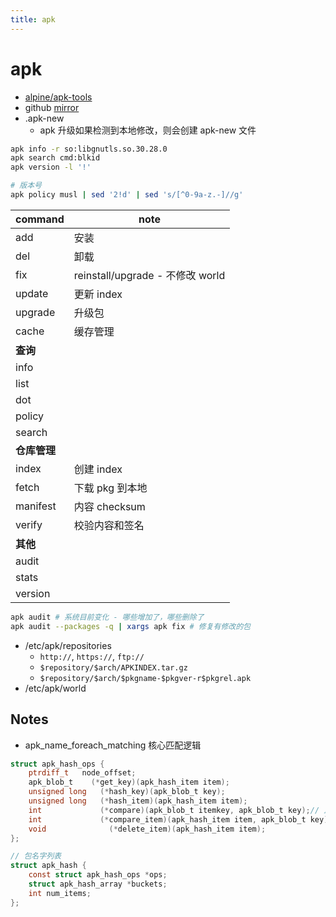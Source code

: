```yaml
---
title: apk
---
```


# apk

- [alpine/apk-tools](https://gitlab.alpinelinux.org/alpine/apk-tools)
- github [mirror](https://github.com/alpinelinux/apk-tools)
- .apk-new
  - apk 升级如果检测到本地修改，则会创建 apk-new 文件

```bash
apk info -r so:libgnutls.so.30.28.0
apk search cmd:blkid
apk version -l '!'

# 版本号
apk policy musl | sed '2!d' | sed 's/[^0-9a-z.-]//g'
```

| command      | note                             |
| ------------ | -------------------------------- |
| add          | 安装                             |
| del          | 卸载                             |
| fix          | reinstall/upgrade - 不修改 world |
| update       | 更新 index                       |
| upgrade      | 升级包                           |
| cache        | 缓存管理                         |
| **查询**     |
| info         |
| list         |
| dot          |
| policy       |
| search       |
| **仓库管理** |
| index        | 创建 index                       |
| fetch        | 下载 pkg 到本地                  |
| manifest     | 内容 checksum                    |
| verify       | 校验内容和签名                   |
| **其他**     |
| audit        |
| stats        |
| version      |

```bash
apk audit # 系统目前变化 - 哪些增加了，哪些删除了
apk audit --packages -q | xargs apk fix # 修复有修改的包
```

- /etc/apk/repositories
  - `http://`, `https://`, `ftp://`
  - `$repository/$arch/APKINDEX.tar.gz`
  - `$repository/$arch/$pkgname-$pkgver-r$pkgrel.apk`
- /etc/apk/world

## Notes

- apk_name_foreach_matching 核心匹配逻辑

```c
struct apk_hash_ops {
	ptrdiff_t	node_offset;
	apk_blob_t	  (*get_key)(apk_hash_item item);
	unsigned long	(*hash_key)(apk_blob_t key);
	unsigned long	(*hash_item)(apk_hash_item item);
	int		        (*compare)(apk_blob_t itemkey, apk_blob_t key);// 比较包名
	int		        (*compare_item)(apk_hash_item item, apk_blob_t key); // 比较内容
	void		      (*delete_item)(apk_hash_item item);
};

// 包名字列表
struct apk_hash {
	const struct apk_hash_ops *ops;
	struct apk_hash_array *buckets;
	int num_items;
};
```
